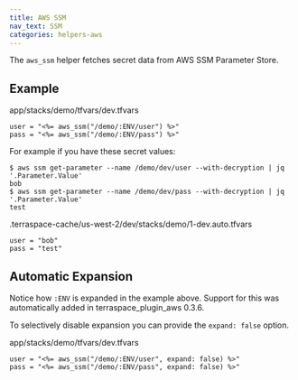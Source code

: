 ```yaml
---
title: AWS SSM
nav_text: SSM
categories: helpers-aws
---
```


The `aws_ssm` helper fetches secret data from AWS SSM Parameter Store.

## Example

app/stacks/demo/tfvars/dev.tfvars

    user = "<%= aws_ssm("/demo/:ENV/user") %>"
    pass = "<%= aws_ssm("/demo/:ENV/pass") %>"

For example if you have these secret values:

    $ aws ssm get-parameter --name /demo/dev/user --with-decryption | jq '.Parameter.Value'
    bob
    $ aws ssm get-parameter --name /demo/dev/pass --with-decryption | jq '.Parameter.Value'
    test

.terraspace-cache/us-west-2/dev/stacks/demo/1-dev.auto.tfvars

    user = "bob"
    pass = "test"

## Automatic Expansion

Notice how `:ENV` is expanded in the example above. Support for this was automatically added in terraspace\_plugin_aws 0.3.6.

To selectively disable expansion you can provide the `expand: false` option.

app/stacks/demo/tfvars/dev.tfvars

    user = "<%= aws_ssm("/demo/:ENV/user", expand: false) %>"
    pass = "<%= aws_ssm("/demo/:ENV/pass", expand: false) %>"
